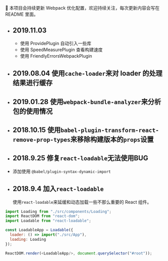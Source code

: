 🌟 本项目会持续更新 Webpack 优化配置，欢迎持续关注，每次更新内容会写在 README 里面。

- ## 2019.11.03 
  * 使用 ProvidePlugin 自动引入一些库
  * 使用 SpeedMeasurePlugin 查看构建速度
  * 使用 FriendlyErrorsWebpackPlugin

- ## 2019.08.04 使用`cache-loader`来对 loader 的处理结果进行缓存

- ## 2019.01.28 使用`webpack-bundle-analyzer`来分析包的使用情况

- ## 2018.10.15 使用`babel-plugin-transform-react-remove-prop-types`来移除构建版本的`props`设置

- ## 2018.9.25 修复`react-loadable`无法使用BUG

- 添加使用 `@babel/plugin-syntax-dynamic-import`

- ## 2018.9.4 加入`react-loadable`
  使用`react-loadable`来延缓和动态加载一些不那么重要的 React 组件。

```js
import Loading from "./src/components/Loading";
import ReactDOM from "react-dom";
import Loadable from "react-loadable";

const LoadableApp = Loadable({
  loader: () => import("./src/App"),
  loading: Loading
});

ReactDOM.render(<LoadableApp/>, document.querySelector("#root"));
```
